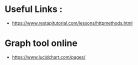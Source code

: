 # Useful Links :
* https://www.restapitutorial.com/lessons/httpmethods.html

# Graph tool online
* https://www.lucidchart.com/pages/